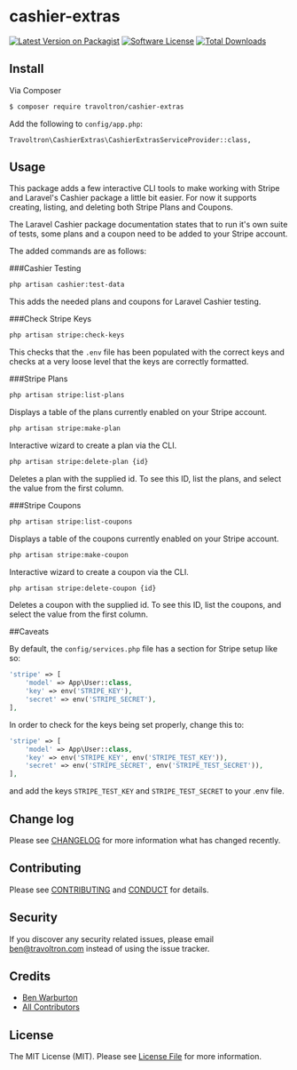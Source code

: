# cashier-extras

[![Latest Version on Packagist][ico-version]][link-packagist]
[![Software License][ico-license]](LICENSE.md)
[![Total Downloads][ico-downloads]][link-downloads]


## Install

Via Composer

``` bash
$ composer require travoltron/cashier-extras
```

Add the following to `config/app.php`:

`Travoltron\CashierExtras\CashierExtrasServiceProvider::class,`

## Usage

This package adds a few interactive CLI tools to make working with Stripe and Laravel's Cashier package a little bit easier. For now it supports creating, listing, and deleting both Stripe Plans and Coupons. 

The Laravel Cashier package documentation states that to run it's own suite of tests, some plans and a coupon need to be added to your Stripe account. 

The added commands are as follows:

###Cashier Testing

``` bash
php artisan cashier:test-data
```

This adds the needed plans and coupons for Laravel Cashier testing.

###Check Stripe Keys

``` bash
php artisan stripe:check-keys
```

This checks that the `.env` file has been populated with the correct keys and checks at a very loose level that the keys are correctly formatted.

###Stripe Plans

``` bash
php artisan stripe:list-plans
```

Displays a table of the plans currently enabled on your Stripe account.

``` bash
php artisan stripe:make-plan
```

Interactive wizard to create a plan via the CLI.

``` bash
php artisan stripe:delete-plan {id}
```

Deletes a plan with the supplied id. To see this ID, list the plans, and select the value from the first column.


###Stripe Coupons

``` bash
php artisan stripe:list-coupons
```

Displays a table of the coupons currently enabled on your Stripe account.

``` bash
php artisan stripe:make-coupon
```

Interactive wizard to create a coupon via the CLI.

``` bash
php artisan stripe:delete-coupon {id}
```

Deletes a coupon with the supplied id. To see this ID, list the coupons, and select the value from the first column.

##Caveats 

By default, the `config/services.php` file has a section for Stripe setup like so:

``` php
'stripe' => [
    'model' => App\User::class,
    'key' => env('STRIPE_KEY'),
    'secret' => env('STRIPE_SECRET'),
],
```

In order to check for the keys being set properly, change this to: 
``` php
'stripe' => [
    'model' => App\User::class,
    'key' => env('STRIPE_KEY', env('STRIPE_TEST_KEY')),
    'secret' => env('STRIPE_SECRET', env('STRIPE_TEST_SECRET')),
],
```

and add the keys `STRIPE_TEST_KEY` and `STRIPE_TEST_SECRET` to your .env file. 

## Change log

Please see [CHANGELOG](CHANGELOG.md) for more information what has changed recently.


## Contributing

Please see [CONTRIBUTING](CONTRIBUTING.md) and [CONDUCT](CONDUCT.md) for details.

## Security

If you discover any security related issues, please email ben@travoltron.com instead of using the issue tracker.

## Credits

- [Ben Warburton][link-author]
- [All Contributors][link-contributors]

## License

The MIT License (MIT). Please see [License File](LICENSE.md) for more information.

[ico-version]: https://img.shields.io/packagist/v/travoltron/cashier-extras.svg?style=flat-square
[ico-license]: https://img.shields.io/badge/license-MIT-brightgreen.svg?style=flat-square
[ico-downloads]: https://img.shields.io/packagist/dt/travoltron/cashier-extras.svg?style=flat-square

[link-packagist]: https://packagist.org/packages/travoltron/cashier-extras
[link-downloads]: https://packagist.org/packages/travoltron/cashier-extras
[link-author]: https://github.com/travoltron
[link-contributors]: ../../contributors
